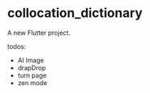 # collocation_dictionary

A new Flutter project.

todos:
- AI Image
- drapDrop
- turn page
- zen mode

